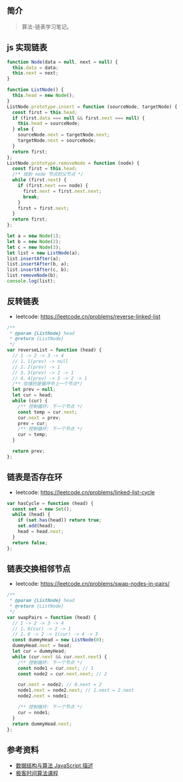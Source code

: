 ## 简介

> 算法-链表学习笔记。

## js 实现链表

```js
function Node(data = null, next = null) {
  this.data = data;
  this.next = next;
}

function ListNode() {
  this.head = new Node();
}
ListNode.prototype.insert = function (sourceNode, targetNode) {
  const first = this.head;
  if (first.data === null && first.next === null) {
    this.head = sourceNode;
  } else {
    sourceNode.next = targetNode.next;
    targetNode.next = sourceNode;
  }
  return first;
};
ListNode.prototype.removeNode = function (node) {
  const first = this.head;
  /** 找到 node 节点的父节点 */
  while (first.next) {
    if (first.next === node) {
      first.next = first.next.next;
      break;
    }
    first = first.next;
  }
  return first;
};

let a = new Node(1);
let b = new Node(2);
let c = new Node(3);
let list = new ListNode(a);
list.insertAfter(a);
list.insertAfter(b, a);
list.insertAfter(c, b);
list.removeNode(b);
console.log(list);
```

## 反转链表

- leetcode: https://leetcode.cn/problems/reverse-linked-list

```js
/**
 * @param {ListNode} head
 * @return {ListNode}
 */
var reverseList = function (head) {
  // 1 -> 2 -> 3 -> 4
  // 1、1(prev) -> null
  // 2、2(prev) -> 1
  // 3、3(prev) -> 2 -> 1
  // 4、4(prev) -> 3 -> 2 -> 1
  /** 存储的是循环中上一个节点*/
  let prev = null;
  let cur = head;
  while (cur) {
    /** 控制循环: 下一个节点 */
    const temp = cur.next;
    cur.next = prev;
    prev = cur;
    /** 控制循环: 下一个节点 */
    cur = temp;
  }

  return prev;
};
```

## 链表是否存在环

- leetcode: https://leetcode.cn/problems/linked-list-cycle

```js
var hasCycle = function (head) {
  const set = new Set();
  while (head) {
    if (set.has(head)) return true;
    set.add(head);
    head = head.next;
  }
  return false;
};
```

## 链表交换相邻节点

- leetcode: https://leetcode.cn/problems/swap-nodes-in-pairs/

```js
/**
 * @param {ListNode} head
 * @return {ListNode}
 */
var swapPairs = function (head) {
  // 1 -> 2 -> 3 -> 4
  // 1、0(cur) -> 2 -> 1
  // 2、0 -> 2 -> 1(cur) -> 4 -> 3
  const dummyHead = new ListNode(0);
  dummyHead.next = head;
  let cur = dummyHead;
  while (cur.next && cur.next.next) {
    /** 控制循环: 下一个节点 */
    const node1 = cur.next; // 1
    const node2 = cur.next.next; // 2

    cur.next = node2; // 0.next = 2
    node1.next = node2.next; // 1.next = 2.next
    node2.next = node1;

    /** 控制循环: 下一个节点 */
    cur = node1;
  }
  return dummyHead.next;
};
```

## 参考资料

- [数据结构与算法 JavaScript 描述](https://book.douban.com/subject/25945449/)
- [极客时间算法课程](https://time.geekbang.org/course/intro/100019701)
